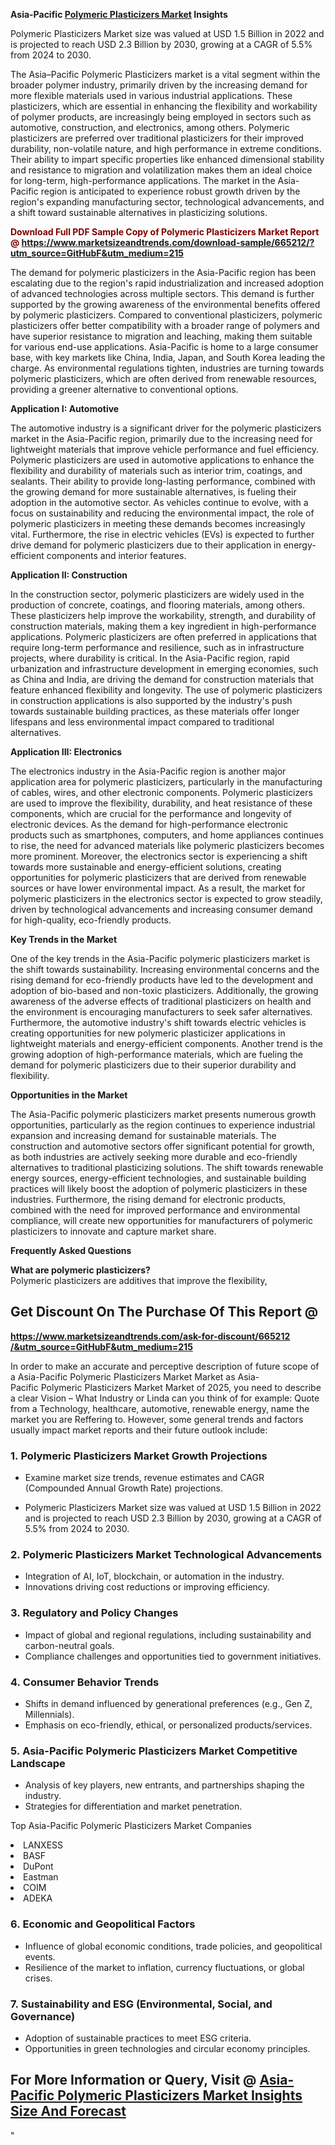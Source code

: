 <p><strong>Asia-Pacific&nbsp;<a href=""https://www.marketsizeandtrends.com/download-sample/665212/&amp;utm_source=GitHubF&amp;utm_medium=215"">Polymeric Plasticizers Market</a> Insights</strong></p><p>Polymeric Plasticizers Market size was valued at USD 1.5 Billion in 2022 and is projected to reach USD 2.3 Billion by 2030, growing at a CAGR of 5.5% from 2024 to 2030.</p><p><p>The Asia–Pacific Polymeric Plasticizers market is a vital segment within the broader polymer industry, primarily driven by the increasing demand for more flexible materials used in various industrial applications. These plasticizers, which are essential in enhancing the flexibility and workability of polymer products, are increasingly being employed in sectors such as automotive, construction, and electronics, among others. Polymeric plasticizers are preferred over traditional plasticizers for their improved durability, non-volatile nature, and high performance in extreme conditions. Their ability to impart specific properties like enhanced dimensional stability and resistance to migration and volatilization makes them an ideal choice for long-term, high-performance applications. The market in the Asia-Pacific region is anticipated to experience robust growth driven by the region's expanding manufacturing sector, technological advancements, and a shift toward sustainable alternatives in plasticizing solutions.</p><p><strong><p><strong><span style="color: #800000;">Download Full PDF Sample Copy of Polymeric Plasticizers Market Report @</span>&nbsp;</strong><a href="https://www.marketsizeandtrends.com/download-sample/665212/?utm_source=GitHubF&amp;utm_medium=215" target="_blank">https://www.marketsizeandtrends.com/download-sample/665212/?utm_source=GitHubF&amp;utm_medium=215</a></p></strong></p><p>The demand for polymeric plasticizers in the Asia-Pacific region has been escalating due to the region's rapid industrialization and increased adoption of advanced technologies across multiple sectors. This demand is further supported by the growing awareness of the environmental benefits offered by polymeric plasticizers. Compared to conventional plasticizers, polymeric plasticizers offer better compatibility with a broader range of polymers and have superior resistance to migration and leaching, making them suitable for various end-use applications. Asia-Pacific is home to a large consumer base, with key markets like China, India, Japan, and South Korea leading the charge. As environmental regulations tighten, industries are turning towards polymeric plasticizers, which are often derived from renewable resources, providing a greener alternative to conventional options.</p><p><strong>Application I: Automotive</strong></p><p>The automotive industry is a significant driver for the polymeric plasticizers market in the Asia-Pacific region, primarily due to the increasing need for lightweight materials that improve vehicle performance and fuel efficiency. Polymeric plasticizers are used in automotive applications to enhance the flexibility and durability of materials such as interior trim, coatings, and sealants. Their ability to provide long-lasting performance, combined with the growing demand for more sustainable alternatives, is fueling their adoption in the automotive sector. As vehicles continue to evolve, with a focus on sustainability and reducing the environmental impact, the role of polymeric plasticizers in meeting these demands becomes increasingly vital. Furthermore, the rise in electric vehicles (EVs) is expected to further drive demand for polymeric plasticizers due to their application in energy-efficient components and interior features.</p><p><strong>Application II: Construction</strong></p><p>In the construction sector, polymeric plasticizers are widely used in the production of concrete, coatings, and flooring materials, among others. These plasticizers help improve the workability, strength, and durability of construction materials, making them a key ingredient in high-performance applications. Polymeric plasticizers are often preferred in applications that require long-term performance and resilience, such as in infrastructure projects, where durability is critical. In the Asia-Pacific region, rapid urbanization and infrastructure development in emerging economies, such as China and India, are driving the demand for construction materials that feature enhanced flexibility and longevity. The use of polymeric plasticizers in construction applications is also supported by the industry's push towards sustainable building practices, as these materials offer longer lifespans and less environmental impact compared to traditional alternatives.</p><p><strong>Application III: Electronics</strong></p><p>The electronics industry in the Asia-Pacific region is another major application area for polymeric plasticizers, particularly in the manufacturing of cables, wires, and other electronic components. Polymeric plasticizers are used to improve the flexibility, durability, and heat resistance of these components, which are crucial for the performance and longevity of electronic devices. As the demand for high-performance electronic products such as smartphones, computers, and home appliances continues to rise, the need for advanced materials like polymeric plasticizers becomes more prominent. Moreover, the electronics sector is experiencing a shift towards more sustainable and energy-efficient solutions, creating opportunities for polymeric plasticizers that are derived from renewable sources or have lower environmental impact. As a result, the market for polymeric plasticizers in the electronics sector is expected to grow steadily, driven by technological advancements and increasing consumer demand for high-quality, eco-friendly products.</p><p><strong>Key Trends in the Market</strong></p><p>One of the key trends in the Asia-Pacific polymeric plasticizers market is the shift towards sustainability. Increasing environmental concerns and the rising demand for eco-friendly products have led to the development and adoption of bio-based and non-toxic plasticizers. Additionally, the growing awareness of the adverse effects of traditional plasticizers on health and the environment is encouraging manufacturers to seek safer alternatives. Furthermore, the automotive industry's shift towards electric vehicles is creating opportunities for new polymeric plasticizer applications in lightweight materials and energy-efficient components. Another trend is the growing adoption of high-performance materials, which are fueling the demand for polymeric plasticizers due to their superior durability and flexibility.</p><p><strong>Opportunities in the Market</strong></p><p>The Asia-Pacific polymeric plasticizers market presents numerous growth opportunities, particularly as the region continues to experience industrial expansion and increasing demand for sustainable materials. The construction and automotive sectors offer significant potential for growth, as both industries are actively seeking more durable and eco-friendly alternatives to traditional plasticizing solutions. The shift towards renewable energy sources, energy-efficient technologies, and sustainable building practices will likely boost the adoption of polymeric plasticizers in these industries. Furthermore, the rising demand for electronic products, combined with the need for improved performance and environmental compliance, will create new opportunities for manufacturers of polymeric plasticizers to innovate and capture market share.</p><p><strong>Frequently Asked Questions</strong></p><p><strong>What are polymeric plasticizers?</strong><br>Polymeric plasticizers are additives that improve the flexibility,</p><h2><strong>Get Discount On The Purchase Of This Report @&nbsp;</strong></h2><p><strong><a href=""https://www.marketsizeandtrends.com/ask-for-discount/665212/&amp;utm_source=GitHubF&amp;utm_medium=215"" target=""_blank"">https://www.marketsizeandtrends.com/ask-for-discount/665212<br />/&amp;utm_source=GitHubF&amp;utm_medium=215</a></strong></p><p>In order to make an accurate and perceptive description of future scope of a Asia-Pacific&nbsp;Polymeric Plasticizers Market Market as Asia-Pacific&nbsp;Polymeric Plasticizers Market Market of 2025, you need to describe a clear Vision &ndash; What Industry or Linda can you think of for example: Quote from a Technology, healthcare, automotive, renewable energy, name the market you are Reffering to. However, some general trends and factors usually impact market reports and their future outlook include:</p><h3>1.&nbsp;<strong>Polymeric Plasticizers Market Growth Projections</strong></h3><ul><li>Examine market size trends, revenue estimates and CAGR (Compounded Annual Growth Rate) projections.</li><li><p>Polymeric Plasticizers Market size was valued at USD 1.5 Billion in 2022 and is projected to reach USD 2.3 Billion by 2030, growing at a CAGR of 5.5% from 2024 to 2030.</p></li></ul><h3>2.&nbsp;<strong>Polymeric Plasticizers Market Technological Advancements</strong></h3><ul><li>Integration of AI, IoT, blockchain, or automation in the industry.</li><li>Innovations driving cost reductions or improving efficiency.</li></ul><h3>3.&nbsp;<strong>Regulatory and Policy Changes</strong></h3><ul><li>Impact of global and regional regulations, including sustainability and carbon-neutral goals.</li><li>Compliance challenges and opportunities tied to government initiatives.</li></ul><h3>4.&nbsp;<strong>Consumer Behavior Trends</strong></h3><ul><li>Shifts in demand influenced by generational preferences (e.g., Gen Z, Millennials).</li><li>Emphasis on eco-friendly, ethical, or personalized products/services.</li></ul><h3>5.&nbsp;<strong>Asia-Pacific Polymeric Plasticizers Market Competitive Landscape</strong></h3><ul><li>Analysis of key players, new entrants, and partnerships shaping the industry.</li><li>Strategies for differentiation and market penetration.</li></ul><p data-pm-slice=""1 1 []"">Top Asia-Pacific Polymeric Plasticizers Market Companies</p><div data-test-id=""""><p><li>LANXESS</li><li> BASF</li><li> DuPont</li><li> Eastman</li><li> COIM</li><li> ADEKA</li></p></div><h3>6.&nbsp;<strong>Economic and Geopolitical Factors</strong></h3><ul><li>Influence of global economic conditions, trade policies, and geopolitical events.</li><li>Resilience of the market to inflation, currency fluctuations, or global crises.</li></ul><h3>7.&nbsp;<strong>Sustainability and ESG (Environmental, Social, and Governance)</strong></h3><ul><li>Adoption of sustainable practices to meet ESG criteria.</li><li>Opportunities in green technologies and circular economy principles.</li></ul><h2><strong>For More Information or Query, Visit @&nbsp;</strong><a href=""https://www.verifiedmarketreports.com/product/polymeric-plasticizers-market/"" target=""_blank"">Asia-Pacific Polymeric Plasticizers Market Insights Size And Forecast</a></h2>"

